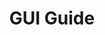 ---
title: 'GUI Guide'
sections:
    -
        template: richTextSection
        text: "# Welcome to HashBrown\nHere's a quick overview of what you're seeing when you first open up the CMS. Some of these sections are \"scoped\", meaning that only certain users will have access to them.\n\n### Content\nWhere all of the authored work is. The content is a hierarchical tree of nodes that can contain text and media file references, in both simple and complex structures. It all depends on how you set it up.\n\n### Media\nAn asset library for your hosted files, such as images, videos, PDFs and whatnot.\n\n### Forms\nIf you need an input form on your website, you can create the model for it here and see a list of the user submitted input.\n\n### Connections\n###### (scoped)\nA list of endpoints and resources for your content. Connections can be set up to publish your content to other servers, provide statically hosted media and serve rendering templates.\n\n### Schemas\n###### (scoped)\nA library of content structures. Here you define how your editable content looks and behaves. You can define schemas for both content nodes and fields.\n\n### Users\n###### (scoped)\nAll of the users connected to this project. Here you can edit scopes and remove/add new users.\n\n### Settings\n###### (scoped)\nThe global project settings, such as which languages are in use.\n"
meta:
    id: bf70856caed6633b734d5b0e7b61a651305571f1
    parentId: ""
    language: en
permalink: /gui-guide/
layout: sectionPage
---